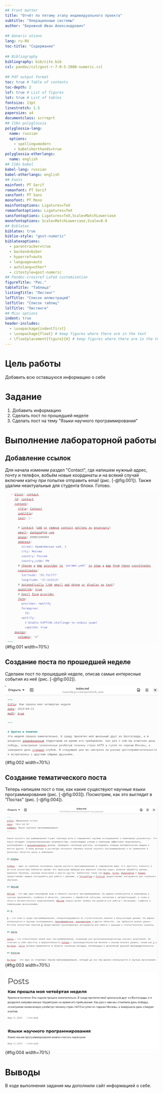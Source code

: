 ```yaml
---
## Front matter
title: "Отчёт по пятому этапу индивидуального проекта"
subtitle: "Операционные системы"
author: "Бережной Иван Александрович"

## Generic otions
lang: ru-RU
toc-title: "Содержание"

## Bibliography
bibliography: bib/cite.bib
csl: pandoc/csl/gost-r-7-0-5-2008-numeric.csl

## Pdf output format
toc: true # Table of contents
toc-depth: 2
lof: true # List of figures
lot: true # List of tables
fontsize: 13pt
linestretch: 1.5
papersize: a4
documentclass: scrreprt
## I18n polyglossia
polyglossia-lang:
  name: russian
  options:
	- spelling=modern
	- babelshorthands=true
polyglossia-otherlangs:
  name: english
## I18n babel
babel-lang: russian
babel-otherlangs: english
## Fonts
mainfont: PT Serif
romanfont: PT Serif
sansfont: PT Sans
monofont: PT Mono
mainfontoptions: Ligatures=TeX
romanfontoptions: Ligatures=TeX
sansfontoptions: Ligatures=TeX,Scale=MatchLowercase
monofontoptions: Scale=MatchLowercase,Scale=0.9
## Biblatex
biblatex: true
biblio-style: "gost-numeric"
biblatexoptions:
  - parentracker=true
  - backend=biber
  - hyperref=auto
  - language=auto
  - autolang=other*
  - citestyle=gost-numeric
## Pandoc-crossref LaTeX customization
figureTitle: "Рис."
tableTitle: "Таблица"
listingTitle: "Листинг"
lofTitle: "Список иллюстраций"
lotTitle: "Список таблиц"
lolTitle: "Листинги"
## Misc options
indent: true
header-includes:
  - \usepackage{indentfirst}
  - \usepackage{float} # keep figures where there are in the text
  - \floatplacement{figure}{H} # keep figures where there are in the text
---
```


# Цель работы

Добавить всю оставшуюся информацию о себе

# Задание

1. Добавить информацию
2. Сделать пост по прошедшей неделе
3. Сделать пост на тему "Языки научного программирования"

# Выполнение лабораторной работы

## Добавление ссылок
Для начала изменим раздел "Contact", где напишем нужный адрес, почту и телефон, вобьём новые координаты и на всякий случай включим капчу при попытке отправить email (рис. [-@fig:001]). Также удалим неактуальные для студента блоки. Готово.

![Редактирование "Contact"](image/1.jpg){#fig:001 width=70%}

## Создание поста по прошедшей неделе
Сделаем пост по прошедшей неделе, описав самые интересные события из неё (рис. [-@fig:002]).

![Написание первого поста](image/2.jpg){#fig:002 width=70%}

## Создание тематического поста
Теперь напишем пост о том, как какие существуют научные языки программирования (рис. [-@fig:003]). Посмотрим, как это выглядит в "Постах" (рис. [-@fig:004]).

![Написание второго поста](image/3.jpg){#fig:003 width=70%}

![Просмотр поста](image/4.jpg){#fig:004 width=70%}

# Выводы

В ходе выполнения задания мы дополнили сайт информацией о себе.

